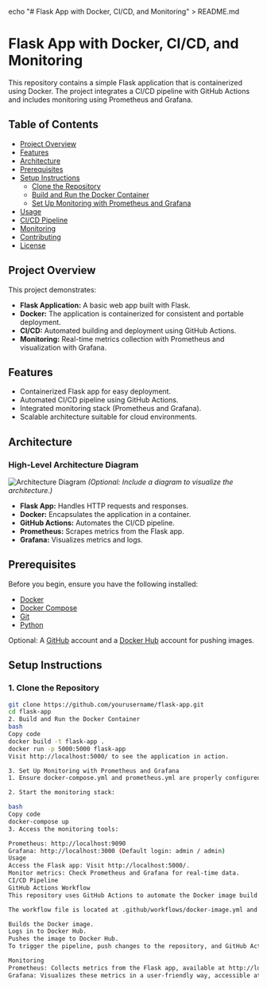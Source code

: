 echo "# Flask App with Docker, CI/CD, and Monitoring" > README.md

# Flask App with Docker, CI/CD, and Monitoring

This repository contains a simple Flask application that is containerized using Docker. The project integrates a CI/CD pipeline with GitHub Actions and includes monitoring using Prometheus and Grafana.

## Table of Contents

- [Project Overview](#project-overview)
- [Features](#features)
- [Architecture](#architecture)
- [Prerequisites](#prerequisites)
- [Setup Instructions](#setup-instructions)
  - [Clone the Repository](#1-clone-the-repository)
  - [Build and Run the Docker Container](#2-build-and-run-the-docker-container)
  - [Set Up Monitoring with Prometheus and Grafana](#3-set-up-monitoring-with-prometheus-and-grafana)
- [Usage](#usage)
- [CI/CD Pipeline](#cicd-pipeline)
- [Monitoring](#monitoring)
- [Contributing](#contributing)
- [License](#license)

## Project Overview

This project demonstrates:

- **Flask Application:** A basic web app built with Flask.
- **Docker:** The application is containerized for consistent and portable deployment.
- **CI/CD:** Automated building and deployment using GitHub Actions.
- **Monitoring:** Real-time metrics collection with Prometheus and visualization with Grafana.

## Features

- Containerized Flask app for easy deployment.
- Automated CI/CD pipeline using GitHub Actions.
- Integrated monitoring stack (Prometheus and Grafana).
- Scalable architecture suitable for cloud environments.

## Architecture

### High-Level Architecture Diagram

![Architecture Diagram](path_to_diagram) *(Optional: Include a diagram to visualize the architecture.)*

- **Flask App:** Handles HTTP requests and responses.
- **Docker:** Encapsulates the application in a container.
- **GitHub Actions:** Automates the CI/CD pipeline.
- **Prometheus:** Scrapes metrics from the Flask app.
- **Grafana:** Visualizes metrics and logs.

## Prerequisites

Before you begin, ensure you have the following installed:

- [Docker](https://docs.docker.com/get-docker/)
- [Docker Compose](https://docs.docker.com/compose/install/)
- [Git](https://git-scm.com/)
- [Python](https://www.python.org/downloads/)

Optional: A [GitHub](https://github.com/) account and a [Docker Hub](https://hub.docker.com/) account for pushing images.

## Setup Instructions

### 1. Clone the Repository

```bash
git clone https://github.com/yourusername/flask-app.git
cd flask-app
2. Build and Run the Docker Container
bash
Copy code
docker build -t flask-app .
docker run -p 5000:5000 flask-app
Visit http://localhost:5000/ to see the application in action.

3. Set Up Monitoring with Prometheus and Grafana
1. Ensure docker-compose.yml and prometheus.yml are properly configured.

2. Start the monitoring stack:

bash
Copy code
docker-compose up
3. Access the monitoring tools:

Prometheus: http://localhost:9090
Grafana: http://localhost:3000 (Default login: admin / admin)
Usage
Access the Flask app: Visit http://localhost:5000/.
Monitor metrics: Check Prometheus and Grafana for real-time data.
CI/CD Pipeline
GitHub Actions Workflow
This repository uses GitHub Actions to automate the Docker image build and push process.

The workflow file is located at .github/workflows/docker-image.yml and performs the following tasks:

Builds the Docker image.
Logs in to Docker Hub.
Pushes the image to Docker Hub.
To trigger the pipeline, push changes to the repository, and GitHub Actions will automatically execute the workflow.

Monitoring
Prometheus: Collects metrics from the Flask app, available at http://localhost:9090.
Grafana: Visualizes these metrics in a user-friendly way, accessible at http://localhost:3000.

